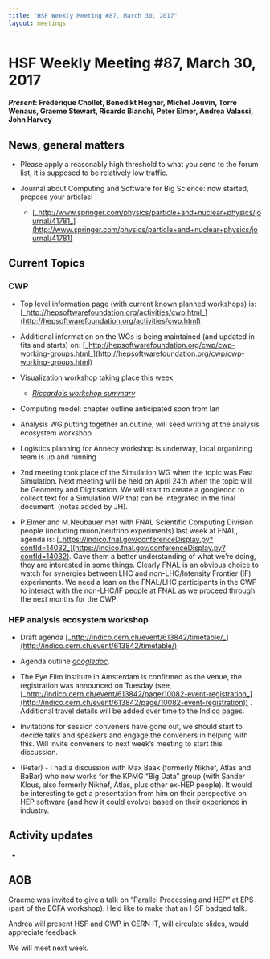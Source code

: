 ```yaml
---
title: "HSF Weekly Meeting #87, March 30, 2017"
layout: meetings
---
```


# HSF Weekly Meeting #87, March 30, 2017

#### _Present_: Frédérique Chollet, Benedikt Hegner, Michel Jouvin, Torre Wenaus, Graeme Stewart, Ricardo Bianchi, Peter Elmer, Andrea Valassi, John Harvey

## News, general matters

- Please apply a reasonably high threshold to what you send to the forum list,
  it is supposed to be relatively low traffic.

- Journal about Computing and Software for Big Science: now started, propose
  your articles!

  - [_http://www.springer.com/physics/particle+and+nuclear+physics/journal/41781_](http://www.springer.com/physics/particle+and+nuclear+physics/journal/41781)

## Current Topics

### CWP

- Top level information page (with current known planned workshops) is:
  [_http://hepsoftwarefoundation.org/activities/cwp.html_](http://hepsoftwarefoundation.org/activities/cwp.html)

- Additional information on the WGs is being maintained (and updated in fits and
  starts) on:
  [_http://hepsoftwarefoundation.org/cwp/cwp-working-groups.html_](http://hepsoftwarefoundation.org/cwp/cwp-working-groups.html)

- Visualization workshop taking place this week

  - [_Riccardo’s workshop summary_](https://groups.google.com/forum/?utm_medium=email&utm_source=footer#!msg/hsf-forum/R6QefiZ3RUU/1xiO7kIiFAAJ)

- Computing model: chapter outline anticipated soon from Ian

- Analysis WG putting together an outline, will seed writing at the analysis
  ecosystem workshop

- Logistics planning for Annecy workshop is underway, local organizing team is
  up and running

- 2nd meeting took place of the Simulation WG when the topic was Fast
  Simulation. Next meeting will be held on April 24th when the topic will be
  Geometry and Digitisation. We will start to create a googledoc to collect text
  for a Simulation WP that can be integrated in the final document. (notes added
  by JH).

- P.Elmer and M.Neubauer met with FNAL Scientific Computing Division people
  (including muon/neutrino experiments) last week at FNAL, agenda is:
  [_https://indico.fnal.gov/conferenceDisplay.py?confId=14032_](https://indico.fnal.gov/conferenceDisplay.py?confId=14032).
  Gave them a better understanding of what we’re doing, they are interested in
  some things. Clearly FNAL is an obvious choice to watch for synergies between
  LHC and non-LHC/Intensity Frontier (IF) experiments. We need a lean on the
  FNAL/LHC participants in the CWP to interact with the non-LHC/IF people at
  FNAL as we proceed through the next months for the CWP.

### HEP analysis ecosystem workshop

- Draft agenda
  [_http://indico.cern.ch/event/613842/timetable/_](http://indico.cern.ch/event/613842/timetable/)

- Agenda outline
  [_googledoc_](https://docs.google.com/document/d/1F2v4W5X216sXALToBTT-jT0fFkaIQhld2cqDnSqdv-I/edit?usp=sharing).

- The Eye Film Institute in Amsterdam is confirmed as the venue, the
  registration was announced on Tuesday (see,
  [_http://indico.cern.ch/event/613842/page/10082-event-registration_](http://indico.cern.ch/event/613842/page/10082-event-registration))
  . Additional travel details will be added over time to the Indico pages.

- Invitations for session conveners have gone out, we should start to decide
  talks and speakers and engage the conveners in helping with this. Will invite
  conveners to next week’s meeting to start this discussion.

- (Peter) - I had a discussion with Max Baak (formerly Nikhef, Atlas and BaBar)
  who now works for the KPMG “Big Data” group (with Sander Klous, also formerly
  Nikhef, Atlas, plus other ex-HEP people). It would be interesting to get a
  presentation from him on their perspective on HEP software (and how it could
  evolve) based on their experience in industry.

## Activity updates

-

## AOB

Graeme was invited to give a talk on “Parallel Processing and HEP” at EPS (part
of the ECFA workshop). He’d like to make that an HSF badged talk.

Andrea will present HSF and CWP in CERN IT, will circulate slides, would
appreciate feedback

We will meet next week.
